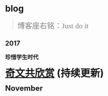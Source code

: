 # blog

> <font color=gray size=5 face="微软雅黑">博客座右铭：Just do it</font>

## 2017
<font size=4><b>珍惜学生时代</b></font>

<font size=6><b>[奇文共欣赏](https://github.com/wksmile/blog/issues/1)  (持续更新)</b></font>

<font size=5><b>November</b></font>

